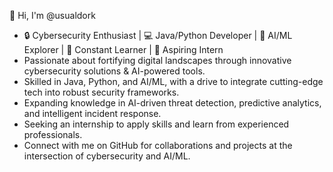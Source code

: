 👋 Hi, I'm @usualdork
- 🔒 Cybersecurity Enthusiast | 💻 Java/Python Developer | 🤖 AI/ML Explorer | 🌱 Constant Learner | 👔 Aspiring Intern
- Passionate about fortifying digital landscapes through innovative cybersecurity solutions & AI-powered tools.
- Skilled in Java, Python, and AI/ML, with a drive to integrate cutting-edge tech into robust security frameworks.
- Expanding knowledge in AI-driven threat detection, predictive analytics, and intelligent incident response.
- Seeking an internship to apply skills and learn from experienced professionals.
- Connect with me on GitHub for collaborations and projects at the intersection of cybersecurity and AI/ML.

